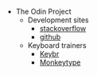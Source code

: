 - The Odin Project
	- Development sites
		- [stackoverflow](http://stackoverflow.com/)
		- [github](https://github.com/)
	- Keyboard trainers
		- [Keybr](https://www.keybr.com/)
		- [Monkeytype](https://monkeytype.com/)